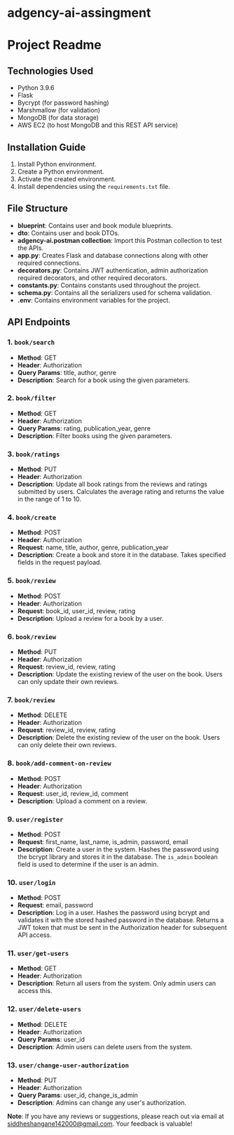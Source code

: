 # adgency-ai-assingment

# Project Readme

## Technologies Used
- Python 3.9.6
- Flask
- Bycrypt (for password hashing)
- Marshmallow (for validation)
- MongoDB (for data storage)
- AWS EC2 (to host MongoDB and this REST API service)

## Installation Guide

1. Install Python environment.
2. Create a Python environment.
3. Activate the created environment.
4. Install dependencies using the `requirements.txt` file.

## File Structure

- **blueprint**: Contains user and book module blueprints.
- **dto**: Contains user and book DTOs.
- **adgency-ai.postman collection**: Import this Postman collection to test the APIs.
- **app.py**: Creates Flask and database connections along with other required connections.
- **decorators.py**: Contains JWT authentication, admin authorization required decorators, and other required decorators.
- **constants.py**: Contains constants used throughout the project.
- **schema.py**: Contains all the serializers used for schema validation.
- **.env**: Contains environment variables for the project.

## API Endpoints

### 1. `book/search`
- **Method**: GET
- **Header**: Authorization
- **Query Params**: title, author, genre
- **Description**: Search for a book using the given parameters.

### 2. `book/filter`
- **Method**: GET
- **Header**: Authorization
- **Query Params**: rating, publication_year, genre
- **Description**: Filter books using the given parameters.

### 3. `book/ratings`
- **Method**: PUT
- **Header**: Authorization
- **Description**: Update all book ratings from the reviews and ratings submitted by users. Calculates the average rating and returns the value in the range of 1 to 10.

### 4. `book/create`
- **Method**: POST
- **Header**: Authorization
- **Request**: name, title, author, genre, publication_year
- **Description**: Create a book and store it in the database. Takes specified fields in the request payload.

### 5. `book/review`
- **Method**: POST
- **Header**: Authorization
- **Request**: book_id, user_id, review, rating
- **Description**: Upload a review for a book by a user.

### 6. `book/review`
- **Method**: PUT
- **Header**: Authorization
- **Request**: review_id, review, rating
- **Description**: Update the existing review of the user on the book. Users can only update their own reviews.

### 7. `book/review`
- **Method**: DELETE
- **Header**: Authorization
- **Request**: review_id, review, rating
- **Description**: Delete the existing review of the user on the book. Users can only delete their own reviews.

### 8. `book/add-comment-on-review`
- **Method**: POST
- **Header**: Authorization
- **Request**: user_id, review_id, comment
- **Description**: Upload a comment on a review.

### 9. `user/register`
- **Method**: POST
- **Request**: first_name, last_name, is_admin, password, email
- **Description**: Create a user in the system. Hashes the password using the bcrypt library and stores it in the database. The `is_admin` boolean field is used to determine if the user is an admin.

### 10. `user/login`
- **Method**: POST
- **Request**: email, password
- **Description**: Log in a user. Hashes the password using bcrypt and validates it with the stored hashed password in the database. Returns a JWT token that must be sent in the Authorization header for subsequent API access.

### 11. `user/get-users`
- **Method**: GET
- **Header**: Authorization
- **Description**: Return all users from the system. Only admin users can access this.

### 12. `user/delete-users`
- **Method**: DELETE
- **Header**: Authorization
- **Query Params**: user_id
- **Description**: Admin users can delete users from the system.

### 13. `user/change-user-authorization`
- **Method**: PUT
- **Header**: Authorization
- **Query Params**: user_id, change_is_admin
- **Description**: Admins can change any user's authorization.

**Note**: If you have any reviews or suggestions, please reach out via email at siddheshangane142000@gmail.com. Your feedback is valuable!
